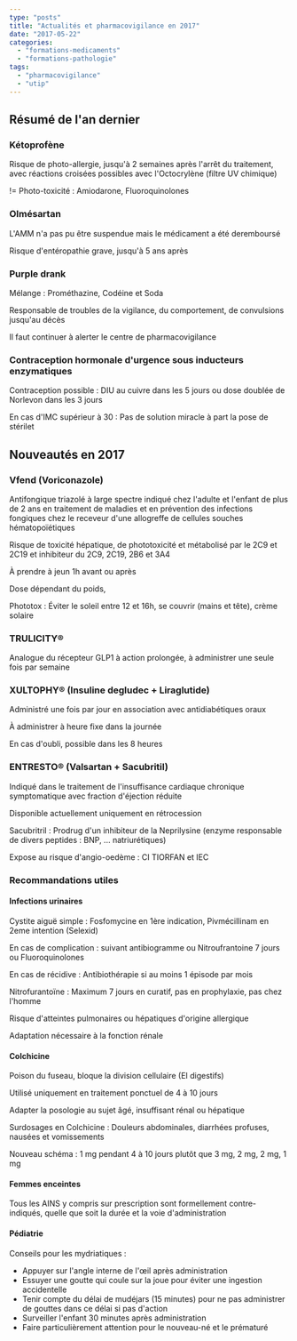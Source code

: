 ```yaml
---
type: "posts"
title: "Actualités et pharmacovigilance en 2017"
date: "2017-05-22"
categories:
  - "formations-medicaments"
  - "formations-pathologie"
tags:
  - "pharmacovigilance"
  - "utip"
---
```


## Résumé de l'an dernier

### Kétoprofène

Risque de photo-allergie, jusqu'à 2 semaines après l'arrêt du traitement, avec réactions croisées possibles avec l'Octocrylène (filtre UV chimique)

!= Photo-toxicité : Amiodarone, Fluoroquinolones

### Olmésartan

L'AMM n'a pas pu être suspendue mais le médicament a été deremboursé

Risque d'entéropathie grave, jusqu'à 5 ans après

### Purple drank

Mélange : Prométhazine, Codéine et Soda

Responsable de troubles de la vigilance, du comportement, de convulsions jusqu'au décès

Il faut continuer à alerter le centre de pharmacovigilance

### Contraception hormonale d'urgence sous inducteurs enzymatiques

Contraception possible : DIU au cuivre dans les 5 jours ou dose doublée de Norlevon dans les 3 jours

En cas d'IMC supérieur à 30 : Pas de solution miracle à part la pose de stérilet

## Nouveautés en 2017

### Vfend (Voriconazole)

Antifongique triazolé à large spectre indiqué chez l'adulte et l'enfant de plus de 2 ans en traitement de maladies et en prévention des infections fongiques chez le receveur d'une allogreffe de cellules souches hématopoïétiques

Risque de toxicité hépatique, de phototoxicité et métabolisé par le 2C9 et 2C19 et inhibiteur du 2C9, 2C19, 2B6 et 3A4

À prendre à jeun 1h avant ou après

Dose dépendant du poids,

Phototox : Éviter le soleil entre 12 et 16h, se couvrir (mains et tête), crème solaire

### TRULICITY®

Analogue du récepteur GLP1 à action prolongée, à administrer une seule fois par semaine

### XULTOPHY® (Insuline degludec + Liraglutide)

Administré une fois par jour en association avec antidiabétiques oraux

À administrer à heure fixe dans la journée

En cas d'oubli, possible dans les 8 heures

### ENTRESTO® (Valsartan + Sacubritil)

Indiqué dans le traitement de l'insuffisance cardiaque chronique symptomatique avec fraction d'éjection réduite

Disponible actuellement uniquement en rétrocession

Sacubritril : Prodrug d'un inhibiteur de la Neprilysine (enzyme responsable de divers peptides : BNP, ... natriurétiques)

Expose au risque d'angio-oedème : CI TIORFAN et IEC

### Recommandations utiles

#### Infections urinaires

Cystite aiguë simple : Fosfomycine en 1ère indication, Pivmécillinam en 2eme intention (Selexid)

En cas de complication : suivant antibiogramme ou Nitroufrantoine 7 jours ou Fluoroquinolones

En cas de récidive : Antibiothérapie si au moins 1 épisode par mois

Nitrofurantoïne : Maximum 7 jours en curatif, pas en prophylaxie, pas chez l'homme

Risque d'atteintes pulmonaires ou hépatiques d'origine allergique

Adaptation nécessaire à la fonction rénale

#### Colchicine

Poison du fuseau, bloque la division cellulaire (EI digestifs)

Utilisé uniquement en traitement ponctuel de 4 à 10 jours

Adapter la posologie au sujet âgé, insuffisant rénal ou hépatique

Surdosages en Colchicine : Douleurs abdominales, diarrhées profuses, nausées et vomissements

Nouveau schéma : 1 mg pendant 4 à 10 jours plutôt que 3 mg, 2 mg, 2 mg, 1 mg

#### Femmes enceintes

Tous les AINS y compris sur prescription sont formellement contre-indiqués, quelle que soit la durée et la voie d'administration

#### Pédiatrie

Conseils pour les mydriatiques :

- Appuyer sur l'angle interne de l'œil après administration
- Essuyer une goutte qui coule sur la joue pour éviter une ingestion accidentelle
- Tenir compte du délai de mudéjars (15 minutes) pour ne pas administrer de gouttes dans ce délai si pas d'action
- Surveiller l'enfant 30 minutes après administration
- Faire particulièrement attention pour le nouveau-né et le prématuré
